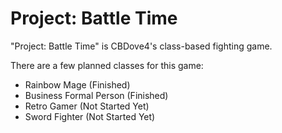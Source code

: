 # Project: Battle Time
"Project: Battle Time" is CBDove4's class-based fighting game. 

There are a few planned classes for this game:
-	Rainbow Mage (Finished)
-	Business Formal Person (Finished)
- Retro Gamer	(Not Started Yet)
-	Sword Fighter (Not Started Yet)
